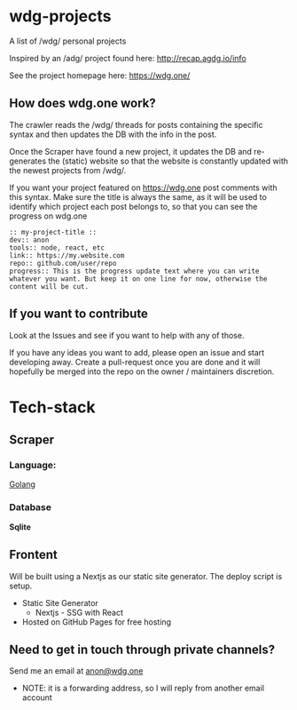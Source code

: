 # wdg-projects
A list of /wdg/ personal projects

Inspired by an /adg/ project found here: http://recap.agdg.io/info

See the project homepage here: https://wdg.one/

## How does wdg.one work?
The crawler reads the /wdg/ threads for posts containing the specific syntax and then updates the DB with the info in the post.

Once the Scraper have found a new project, it updates the DB and re-generates the (static) website so that the website is constantly updated with the newest projects from /wdg/.

If you want your project featured on https://wdg.one post comments with this syntax. Make sure the title is always the same, as it will be used to identify which project each post belongs to, so that you can see the progress on wdg.one

```
:: my-project-title ::
dev:: anon
tools:: node, react, etc
link:: https://my.website.com
repo:: github.com/user/repo
progress:: This is the progress update text where you can write whatever you want. But keep it on one line for now, otherwise the content will be cut.
```

## If you want to contribute
Look at the Issues and see if you want to help with any of those.

If you have any ideas you want to add, please open an issue and start developing away. Create a pull-request once you are done and it will hopefully be merged into the repo on the owner / maintainers discretion.

# Tech-stack
## Scraper
### Language:
[Golang](https://golang.org/)

### Database 
**Sqlite**

## Frontent 
Will be built using a Nextjs as our static site generator. The deploy script is setup.
- Static Site Generator
	- Nextjs - SSG with React
- Hosted on GitHub Pages for free hosting


## Need to get in touch through private channels?
Send me an email at anon@wdg.one
- NOTE: it is a forwarding address, so I will reply from another email account